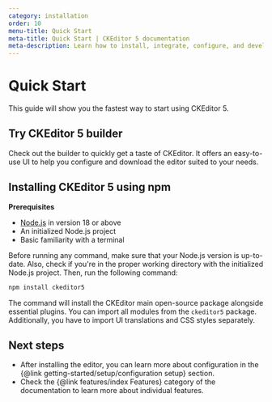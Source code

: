 ```yaml
---
category: installation
order: 10
menu-title: Quick Start
meta-title: Quick Start | CKEditor 5 documentation
meta-description: Learn how to install, integrate, configure, and develop CKEditor 5. Browse through the API documentation and online samples.
---
```


# Quick Start

This guide will show you the fastest way to start using CKEditor&nbsp;5.

## Try CKEditor&nbsp;5 builder

Check out the builder to quickly get a taste of CKEditor. It offers an easy-to-use UI to help you configure and download the editor suited to your needs.

## Installing CKEditor&nbsp;5 using npm

<info-box>

**Prerequisites**

* [Node.js](https://nodejs.org/) in version 18 or above
* An initialized Node.js project
* Basic familiarity with a terminal

</info-box>

Before running any command, make sure that your Node.js version is up-to-date. Also, check if you're in the proper working directory with the initialized Node.js project. Then, run the following command:

```bash
npm install ckeditor5
```

The command will install the CKEditor main open-source package alongside essential plugins. You can import all modules from the `ckeditor5` package. Additionally, you have to import UI translations and CSS styles separately.

## Next steps

* After installing the editor, you can learn more about configuration in the {@link getting-started/setup/configuration setup} section.
* Check the {@link features/index Features} category of the documentation to learn more about individual features.
